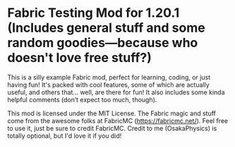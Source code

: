 # Fabric Testing Mod for 1.20.1 (Includes general stuff and some random goodies—because who doesn't love free stuff?)

This is a silly example Fabric mod, perfect for learning, coding, or just having fun! It's packed with cool features, some of which are actually useful, and others that... well, are there for fun! It also includes some kinda helpful comments (don’t expect too much, though).

This mod is licensed under the MIT License. The Fabric magic and stuff come from the awesome folks at FabricMC (https://fabricmc.net/). Feel free to use it, just be sure to credit FabricMC. Credit to me (OsakaPhysics) is totally optional, but I'd love it if you did!
